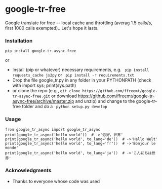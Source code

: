 # google-tr-free

Google translate for free -- local cache and throttling (averag 1.5 calls/s, first 1000 calls exempted).. Let's hope it lasts.

### Installation

```pip install google-tr-async-free```

or

* Install (pip or whatever) necessary requirements, e.g. ```
pip install requests_cache js2py``` or ```
pip install -r requirements.txt```
* Drop the file google_tr.py in any folder in your PYTHONPATH (check with import sys; print(sys.path)
* or clone the repo (e.g., ```git clone https://github.com/ffreemt/google-tr-async-free.git``` or download https://github.com/ffreemt/google-tr-async-free/archive/master.zip and unzip) and change to the google-tr-free folder and do a ```
python setup.py develop```

### Usage

```
from google_tr_async import google_tr_async
print(google_tr_async('hello world'))  # ->'你好，世界'
print(google_tr_async('hello world', to_lang='de'))  # ->'Hallo Welt'
print(google_tr_async('hello world', to_lang='fr'))  # ->'Bonjour le monde'
print(google_tr_async('hello world', to_lang='ja'))  # ->'こんにちは世界'
```

### Acknowledgments

* Thanks to everyone whose code was used
